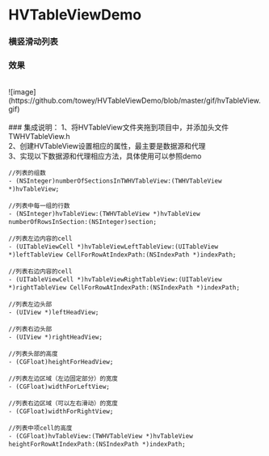 # HVTableViewDemo
### 横竖滑动列表
### 效果
<br/>
![image](https://github.com/towey/HVTableViewDemo/blob/master/gif/hvTableView.gif)
<br/><br/>
### 集成说明：
1、将HVTableView文件夹拖到项目中，并添加头文件 TWHVTableView.h
<br/>
2、创建HVTableView设置相应的属性，最主要是数据源和代理
<br/>
3、实现以下数据源和代理相应方法，具体使用可以参照demo

```objc
//列表的组数
- (NSInteger)numberOfSectionsInTWHVTableView:(TWHVTableView *)hvTableView;

//列表中每一组的行数
- (NSInteger)hvTableView:(TWHVTableView *)hvTableView numberOfRowsInSection:(NSInteger)section;

//列表左边内容的cell
- (UITableViewCell *)hvTableViewLeftTableView:(UITableView *)leftTableView CellForRowAtIndexPath:(NSIndexPath *)indexPath;

//列表右边内容的cell
- (UITableViewCell *)hvTableViewRightTableView:(UITableView *)rightTableView CellForRowAtIndexPath:(NSIndexPath *)indexPath;

//列表左边头部
- (UIView *)leftHeadView;

//列表右边头部
- (UIView *)rightHeadView;

//列表头部的高度
- (CGFloat)heightForHeadView;

//列表左边区域（左边固定部分）的宽度
- (CGFloat)widthForLeftView;

//列表右边区域（可以左右滑动）的宽度
- (CGFloat)widthForRightView;

//列表中项cell的高度
- (CGFloat)hvTableView:(TWHVTableView *)hvTableView heightForRowAtIndexPath:(NSIndexPath *)indexPath;
```

